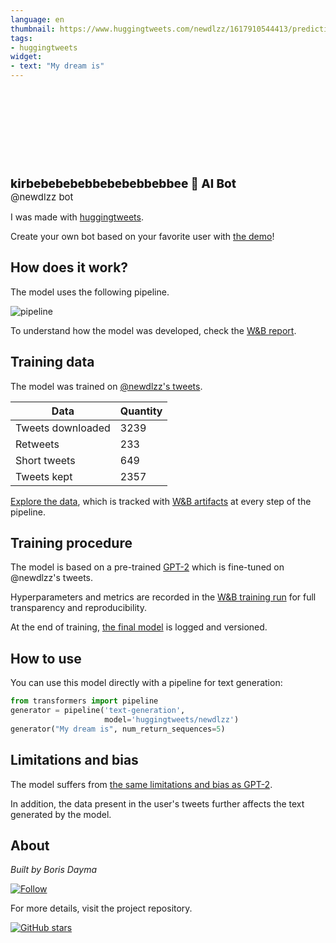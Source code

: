 ```yaml
---
language: en
thumbnail: https://www.huggingtweets.com/newdlzz/1617910544413/predictions.png
tags:
- huggingtweets
widget:
- text: "My dream is"
---
```


<div>
<div style="width: 132px; height:132px; border-radius: 50%; background-size: cover; background-image: url('https://pbs.twimg.com/profile_images/1363318777035821057/eM7cH5OH_400x400.jpg')">
</div>
<div style="margin-top: 8px; font-size: 19px; font-weight: 800">kirbebebebebbebebebbebbee 🤖 AI Bot </div>
<div style="font-size: 15px">@newdlzz bot</div>
</div>

I was made with [huggingtweets](https://github.com/borisdayma/huggingtweets).

Create your own bot based on your favorite user with [the demo](https://colab.research.google.com/github/borisdayma/huggingtweets/blob/master/huggingtweets-demo.ipynb)!

## How does it work?

The model uses the following pipeline.

![pipeline](https://github.com/borisdayma/huggingtweets/blob/master/img/pipeline.png?raw=true)

To understand how the model was developed, check the [W&B report](https://wandb.ai/wandb/huggingtweets/reports/HuggingTweets-Train-a-Model-to-Generate-Tweets--VmlldzoxMTY5MjI).

## Training data

The model was trained on [@newdlzz's tweets](https://twitter.com/newdlzz).

| Data | Quantity |
| --- | --- |
| Tweets downloaded | 3239 |
| Retweets | 233 |
| Short tweets | 649 |
| Tweets kept | 2357 |

[Explore the data](https://wandb.ai/wandb/huggingtweets/runs/28d4o6dc/artifacts), which is tracked with [W&B artifacts](https://docs.wandb.com/artifacts) at every step of the pipeline.

## Training procedure

The model is based on a pre-trained [GPT-2](https://huggingface.co/gpt2) which is fine-tuned on @newdlzz's tweets.

Hyperparameters and metrics are recorded in the [W&B training run](https://wandb.ai/wandb/huggingtweets/runs/4y3ik2xw) for full transparency and reproducibility.

At the end of training, [the final model](https://wandb.ai/wandb/huggingtweets/runs/4y3ik2xw/artifacts) is logged and versioned.

## How to use

You can use this model directly with a pipeline for text generation:

```python
from transformers import pipeline
generator = pipeline('text-generation',
                     model='huggingtweets/newdlzz')
generator("My dream is", num_return_sequences=5)
```

## Limitations and bias

The model suffers from [the same limitations and bias as GPT-2](https://huggingface.co/gpt2#limitations-and-bias).

In addition, the data present in the user's tweets further affects the text generated by the model.

## About

*Built by Boris Dayma*

[![Follow](https://img.shields.io/twitter/follow/borisdayma?style=social)](https://twitter.com/intent/follow?screen_name=borisdayma)

For more details, visit the project repository.

[![GitHub stars](https://img.shields.io/github/stars/borisdayma/huggingtweets?style=social)](https://github.com/borisdayma/huggingtweets)
